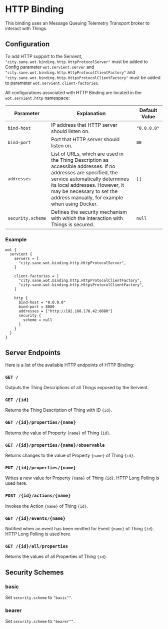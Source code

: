 # HTTP Binding

This binding uses an Message Queuing Telemetry Transport broker to interact with Things.

## Configuration

To add HTTP support to the Servient, `"city.sane.wot.binding.http.HttpProtocolServer"` must be added to Config parameter `wot.servient.server` and
`"city.sane.wot.binding.http.HttpProtocolClientFactory"` and `"city.sane.wot.binding.http.HttpsProtocolClientFactory"` must be added to parameter
`wot.servient.client-factories`.

All configurations associated with HTTP Binding are located in the `wot.servient.http` namespace:

| Parameter         | Explanation  | Default Value |
|-------------------|---------------|---------------|
| `bind-host`       | IP address that HTTP server should listen on. | `"0.0.0.0"`
| `bind-port`       | Port that HTTP server should listen on. | `80` |
| `addresses`       | List of URLs, which are used in the Thing Description as accessible addresses. If no addresses are specified, the service automatically determines its local addresses. However, it may be necessary to set the address manually, for example when using Docker. | `[]` |
| `security.scheme` | Defines the security mechanism with which the interaction with Things is secured. | `null` |

### Example
```hocon
wot {
  servient {
    servers = [
      "city.sane.wot.binding.http.HttpProtocolServer",
    ]

    client-factories = [
      "city.sane.wot.binding.http.HttpProtocolClientFactory",
      "city.sane.wot.binding.http.HttpsProtocolClientFactory",
    ]

    http {
      bind-host = "0.0.0.0"
      bind-port = 8080
      addresses = ["http://192.168.178.42:8080"]
      security {
        scheme = null
      }
    }
  }
}
```

## Server Endpoints

Here is a list of the available HTTP endpoints of HTTP Binding:

### `GET /`

Outputs the Thing Descriptions of all Things exposed by the Servient.

### `GET /{id}`

Returns the Thing Description of Thing with ID `{id}`.

### `GET /{id}/properties/{name}`

Returns the value of Property `{name}` of Thing `{id}`.

### `GET /{id}/properties/{name}/observable`

Returns changes to the value of Property `{name}` of Thing `{id}`.

### `PUT /{id}/properties/{name}`

Writes a new value for Property `{name}` of Thing `{id}`.
HTTP Long Polling is used here.

### `POST /{id}/actions/{name}`

Invokes the Action `{name}` of Thing `{id}`.

### `GET /{id}/events/{name}`

Notified when an event has been emitted for Event `{name}` of Thing `{id}`.
HTTP Long Polling is used here.

### `GET /{id}/all/properties`

Returns the values of all Properties of Thing `{id}`.

## Security Schemes

### basic
Set `security.scheme` to `"basic""`.

### bearer
Set `security.scheme` to `"bearer""`.